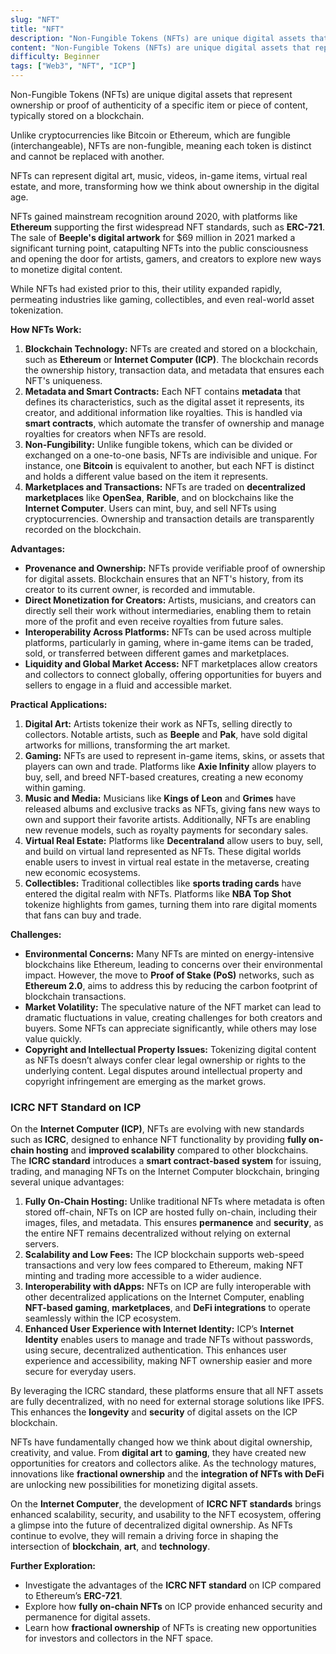 ```yaml
---
slug: "NFT"
title: "NFT"
description: "Non-Fungible Tokens (NFTs) are unique digital assets that represent ownership or proof of authenticity of a specific item or piece of content, typically stored on a blockchain."
content: "Non-Fungible Tokens (NFTs) are unique digital assets that represent ownership or proof of authenticity of a specific item or piece of content, typically stored on a blockchain."
difficulty: Beginner
tags: ["Web3", "NFT", "ICP"]
---
```


Non-Fungible Tokens (NFTs) are unique digital assets that represent ownership or proof of authenticity of a specific item or piece of content, typically stored on a blockchain.

Unlike cryptocurrencies like Bitcoin or Ethereum, which are fungible (interchangeable), NFTs are non-fungible, meaning each token is distinct and cannot be replaced with another.

NFTs can represent digital art, music, videos, in-game items, virtual real estate, and more, transforming how we think about ownership in the digital age.

NFTs gained mainstream recognition around 2020, with platforms like **Ethereum** supporting the first widespread NFT standards, such as **ERC-721**. The sale of **Beeple's digital artwork** for $69 million in 2021 marked a significant turning point, catapulting NFTs into the public consciousness and opening the door for artists, gamers, and creators to explore new ways to monetize digital content.

While NFTs had existed prior to this, their utility expanded rapidly, permeating industries like gaming, collectibles, and even real-world asset tokenization.

**How NFTs Work:**

1. **Blockchain Technology:** NFTs are created and stored on a blockchain, such as **Ethereum** or **Internet Computer (ICP)**. The blockchain records the ownership history, transaction data, and metadata that ensures each NFT's uniqueness.
2. **Metadata and Smart Contracts:** Each NFT contains **metadata** that defines its characteristics, such as the digital asset it represents, its creator, and additional information like royalties. This is handled via **smart contracts**, which automate the transfer of ownership and manage royalties for creators when NFTs are resold.
3. **Non-Fungibility:** Unlike fungible tokens, which can be divided or exchanged on a one-to-one basis, NFTs are indivisible and unique. For instance, one **Bitcoin** is equivalent to another, but each NFT is distinct and holds a different value based on the item it represents.
4. **Marketplaces and Transactions:** NFTs are traded on **decentralized marketplaces** like **OpenSea**, **Rarible**, and on blockchains like the **Internet Computer**. Users can mint, buy, and sell NFTs using cryptocurrencies. Ownership and transaction details are transparently recorded on the blockchain.

**Advantages:**

- **Provenance and Ownership:** NFTs provide verifiable proof of ownership for digital assets. Blockchain ensures that an NFT's history, from its creator to its current owner, is recorded and immutable.
- **Direct Monetization for Creators:** Artists, musicians, and creators can directly sell their work without intermediaries, enabling them to retain more of the profit and even receive royalties from future sales.
- **Interoperability Across Platforms:** NFTs can be used across multiple platforms, particularly in gaming, where in-game items can be traded, sold, or transferred between different games and marketplaces.
- **Liquidity and Global Market Access:** NFT marketplaces allow creators and collectors to connect globally, offering opportunities for buyers and sellers to engage in a fluid and accessible market.

**Practical Applications:**

1. **Digital Art:** Artists tokenize their work as NFTs, selling directly to collectors. Notable artists, such as **Beeple** and **Pak**, have sold digital artworks for millions, transforming the art market.
2. **Gaming:** NFTs are used to represent in-game items, skins, or assets that players can own and trade. Platforms like **Axie Infinity** allow players to buy, sell, and breed NFT-based creatures, creating a new economy within gaming.
3. **Music and Media:** Musicians like **Kings of Leon** and **Grimes** have released albums and exclusive tracks as NFTs, giving fans new ways to own and support their favorite artists. Additionally, NFTs are enabling new revenue models, such as royalty payments for secondary sales.
4. **Virtual Real Estate:** Platforms like **Decentraland** allow users to buy, sell, and build on virtual land represented as NFTs. These digital worlds enable users to invest in virtual real estate in the metaverse, creating new economic ecosystems.
5. **Collectibles:** Traditional collectibles like **sports trading cards** have entered the digital realm with NFTs. Platforms like **NBA Top Shot** tokenize highlights from games, turning them into rare digital moments that fans can buy and trade.

**Challenges:**

- **Environmental Concerns:** Many NFTs are minted on energy-intensive blockchains like Ethereum, leading to concerns over their environmental impact. However, the move to **Proof of Stake (PoS)** networks, such as **Ethereum 2.0**, aims to address this by reducing the carbon footprint of blockchain transactions.
- **Market Volatility:** The speculative nature of the NFT market can lead to dramatic fluctuations in value, creating challenges for both creators and buyers. Some NFTs can appreciate significantly, while others may lose value quickly.
- **Copyright and Intellectual Property Issues:** Tokenizing digital content as NFTs doesn’t always confer clear legal ownership or rights to the underlying content. Legal disputes around intellectual property and copyright infringement are emerging as the market grows.

### ICRC NFT Standard on ICP

On the **Internet Computer (ICP)**, NFTs are evolving with new standards such as **ICRC**, designed to enhance NFT functionality by providing **fully on-chain hosting** and **improved scalability** compared to other blockchains. The **ICRC standard** introduces a **smart contract-based system** for issuing, trading, and managing NFTs on the Internet Computer blockchain, bringing several unique advantages:

1. **Fully On-Chain Hosting:** Unlike traditional NFTs where metadata is often stored off-chain, NFTs on ICP are hosted fully on-chain, including their images, files, and metadata. This ensures **permanence** and **security**, as the entire NFT remains decentralized without relying on external servers.
2. **Scalability and Low Fees:** The ICP blockchain supports web-speed transactions and very low fees compared to Ethereum, making NFT minting and trading more accessible to a wider audience.
3. **Interoperability with dApps:** NFTs on ICP are fully interoperable with other decentralized applications on the Internet Computer, enabling **NFT-based gaming**, **marketplaces**, and **DeFi integrations** to operate seamlessly within the ICP ecosystem.
4. **Enhanced User Experience with Internet Identity:** ICP’s **Internet Identity** enables users to manage and trade NFTs without passwords, using secure, decentralized authentication. This enhances user experience and accessibility, making NFT ownership easier and more secure for everyday users.

By leveraging the ICRC standard, these platforms ensure that all NFT assets are fully decentralized, with no need for external storage solutions like IPFS. This enhances the **longevity** and **security** of digital assets on the ICP blockchain.

NFTs have fundamentally changed how we think about digital ownership, creativity, and value. From **digital art** to **gaming**, they have created new opportunities for creators and collectors alike. As the technology matures, innovations like **fractional ownership** and the **integration of NFTs with DeFi** are unlocking new possibilities for monetizing digital assets.

On the **Internet Computer**, the development of **ICRC NFT standards** brings enhanced scalability, security, and usability to the NFT ecosystem, offering a glimpse into the future of decentralized digital ownership. As NFTs continue to evolve, they will remain a driving force in shaping the intersection of **blockchain**, **art**, and **technology**.

**Further Exploration:**

- Investigate the advantages of the **ICRC NFT standard** on ICP compared to Ethereum’s **ERC-721**.
- Explore how **fully on-chain NFTs** on ICP provide enhanced security and permanence for digital assets.
- Learn how **fractional ownership** of NFTs is creating new opportunities for investors and collectors in the NFT space.
